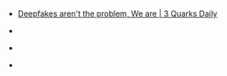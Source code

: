 
- [Deepfakes aren&#39;t the problem, We are | 3 Quarks Daily](/2018/10/deepfakes-aren-t-the-problem-we-are-3-quarks-daily/)

- [](/2018/09/1044748144754315265/)

- [](/2018/05/1001471861530636288/)

- [](/2017/06/874664855667593216/)
